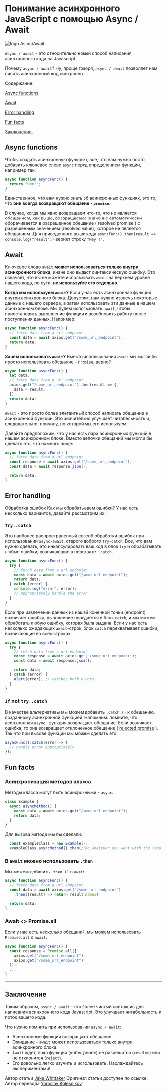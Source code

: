 # Понимание асинхронного JavaScript с помощью Async / Await

![logo Asinc/Await](img/logo-understanding-asinc-await.jpg)

`Async / await` - это относительно новый способ написания асинхронного кода на Javascript.

Почему `async / await`? Ну, проще говоря, `async / await` позволяет нам писать асинхронный код синхронно.

Содержание:

[Async functions](#Async-functions)

[Await](#Await)

[Error handling](#Error-handling)

[Fun facts](#Fun-facts)

[Заключение.](#Заключение)

## Async functions

Чтобы создать асинхронную функцию, все, что нам нужно посто добавить ключевое слово `async` перед определением функции, например так:

```js
async function asyncFunc() {
  return "Hey!";
}
```

Единственное, что вам нужно знать об асинхронных функциях, это то, что **они всегда возвращают обещание - `promise`**.

В случае, когда мы явно возвращаем что-то, что не является обещанием, как выше, возвращаемое значение автоматически оборачивается в разрешенное обещание ( resolved promise ) с разрешенным значением (resolved value), которое не является обещанием. Для приведенного выше кода `asyncFunc().then(result => console.log("result"))` вернет строку `"Hey !"`.

## Await

Ключевое слово `await` **может использоваться только внутри асинхронного блока**, иначе оно выдаст синтаксическую ошибку. Это означает, что вы не можете использовать `await` на верхнем уровне нашего кода, по сути, **не используйте его отдельно**.

**Когда мы используем `await`?** Если у нас есть асинхронная функция внутри асинхронного блока. Допустим, нам нужно извлечь некоторые данные с нашего сервера, а затем использовать эти данные в нашем асинхронном блоке. Мы будем использовать `await`, чтобы приостановить выполнение функции и возобновить работу после поступления данных. Например:

```js
async function asyncFunc() {
  // fetch data from a url endpoint
  const data = await axios.get("/some_url_endpoint");
  return data;
}
```

**Зачем использовать `await`?** Вместо использования `await` мы могли бы просто использовать обещание - `Promise`, верно?

```js
async function asyncFunc() {
  let data;
  // fetch data from a url endpoint
  axios.get("/some_url_endpoint").then(result => {
    data = result;
  });
  return data;
}
```

`Await` - это просто более элегантный способ написать обещание в асинхронной функции. Это значительно улучшает читабельность и, следовательно, причину, по которой мы его используем.

Давайте предположим, что у нас есть пара асинхронных функций в нашем асинхронном блоке. Вместо цепочки обещаний мы могли бы сделать это, что намного чище:

```js
async function asyncFunc() {
  // fetch data from a url endpoint
  const response = await axios.get("/some_url_endpoint");
  const data = await response.json();

  return data;
}
```

## Error handling

Обработка ошибок
Как мы обрабатываем ошибки? У нас есть несколько вариантов, давайте рассмотрим их:

### `Try..catch`

Это наиболее распространенный способ обработки ошибок при использовании `async-await`, старого доброго `try-catch`. Все, что вам нужно сделать, это инкапсулировать ваш код в блок `try` и обрабатывать любые ошибки, возникающие в перехвате - `catch`.

```js
async function asyncFunc() {
  try {
    // fetch data from a url endpoint
    const data = await axios.get("/some_url_endpoint");
    return data;
  } catch (error) {
    console.log("error", error);
    // appropriately handle the error
  }
}
```

Если при извлечении данных из нашей конечной точки (endpoint) возникает ошибка, выполнение передается в блок `catch`, и мы можем обработать любую ошибку, которая была выдана. Если у нас есть несколько ожидающих `await`-строк, блок `catch` перехватывает ошибки, возникающие во всех строках.

```js
async function asyncFunc() {
  try {
    // fetch data from a url endpoint
    const response = await axios.get("/some_url_endpoint");
    const data = await response.json();

    return data;
  } catch (error) {
    alert(error); // catches both errors
  }
}
```

### `If` not `try..catch`

В качестве альтернативы мы можем добавить `.catch ()` к обещанию, созданному асинхронной функцией. Напомним: помните, что асинхронная `async`- функция возвращает обещание. Если возникает ошибка, то она возвращает отклоненное обещание ( [rejected promise](https://developer.mozilla.org/ru/docs/Web/JavaScript/Reference/Global_Objects/Promise/reject) ). Так что при вызове функции мы можем сделать это:

```js
asyncFunc().catch(error => {
  // handle error appropriately
});
```

## Fun facts

### Асинхронизация методов класса

Методы класса могут быть асинхронными - `async`.

```js
class Example {
  async asyncMethod() {
    const data = await axios.get("/some_url_endpoint");
    return data;
  }
}
```

Для вызова метода мы бы сделали:

```js
  const exampleClass = new Example();
  exampleClass.asyncMethod().then(//do whatever you want with the result)
```

### В `await` можно использовать `.then`

Мы можем добавить `.then ()` в `await`

```js
async function asyncFunc() {
  // fetch data from a url endpoint
  const data = await axios.get("/some_url_endpoint")
    .then((result) => return result.names)

  return data;
}
```

### Await <> Promise.all

Если у нас есть несколько обещаний, мы можем использовать `Promise.all` с `await`.

```js
async function asyncFunc() {
  const response = Promise.all([
    axios.get("/some_url_endpoint"),
    axios.get("/some_url_endpoint")
  ]);
  ...
}
```

---

## Заключение

Таким образом, `async / await` - это более чистый синтаксис для написания асинхронного кода Javascript. Это улучшает читабельность и поток вашего кода.

Что нужно помнить при использовании `async / await`:

- Асинхронные функции возвращают обещание.
- Ожидание - `await` может использоваться только внутри асинхронного блока.
- `Await` ждет, пока функция («обещание») не разрешится (`resolve`) или не отклонится (`reject`).
- Его довольно легко изучить и использовать. Наслаждайтесь экспериментами!

Автор статьи [Jake Whittaker](https://morioh.com/p/fbf88bcaeabb?fbclid=IwAR1v-xtvkW2v2et4IHUVuMt8HwVZlVebJqRElKJwLwpe0J12D4jJ84Sk_aA) Оригинал статьи доступен по ссылке.<br/> Автор перевода [Yaroslav Kolesnikov](https://github.com/YaroslavW)
